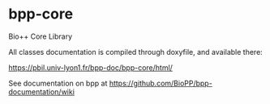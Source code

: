 <!--
SPDX-FileCopyrightText: The Bio++ Development Group

SPDX-License-Identifier: CECILL-2.1
-->

# bpp-core
Bio++ Core Library


All classes documentation is compiled through doxyfile, and available there:

https://pbil.univ-lyon1.fr/bpp-doc/bpp-core/html/

See documentation on bpp at https://github.com/BioPP/bpp-documentation/wiki
